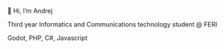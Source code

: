 <p>👋 Hi, I’m Andrej</p>
<p>Third year Informatics and Communications technology student @ FERI</p>
<p>Godot, PHP, C#, Javascript</p>

<!---
andrej-koman/andrej-koman is a ✨ special ✨ repository because its `README.md` (this file) appears on your GitHub profile.
You can click the Preview link to take a look at your changes.
--->
